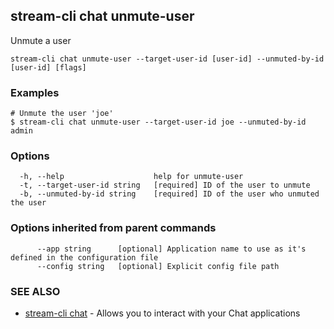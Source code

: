 ## stream-cli chat unmute-user

Unmute a user

```
stream-cli chat unmute-user --target-user-id [user-id] --unmuted-by-id [user-id] [flags]
```

### Examples

```
# Unmute the user 'joe'
$ stream-cli chat unmute-user --target-user-id joe --unmuted-by-id admin

```

### Options

```
  -h, --help                    help for unmute-user
  -t, --target-user-id string   [required] ID of the user to unmute
  -b, --unmuted-by-id string    [required] ID of the user who unmuted the user
```

### Options inherited from parent commands

```
      --app string      [optional] Application name to use as it's defined in the configuration file
      --config string   [optional] Explicit config file path
```

### SEE ALSO

* [stream-cli chat](stream-cli_chat.md)	 - Allows you to interact with your Chat applications

